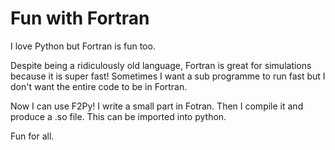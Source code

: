 # Fun with Fortran

I love Python but Fortran is fun too. 

Despite being a ridiculously old language, Fortran is great for simulations because it is super fast! 
Sometimes I want a sub programme to run fast but I don't want the entire code to be in Fortran. 

Now I can use F2Py! I write a small part in Fotran. Then I compile it and produce a .so file. This can be imported into python. 

Fun for all. 
